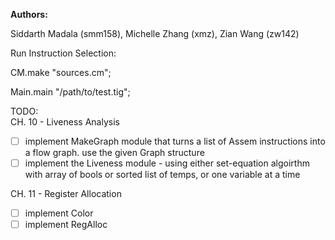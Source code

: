 **Authors:**

Siddarth Madala (smm158), Michelle Zhang (xmz), Zian Wang (zw142) 

Run Instruction Selection:

CM.make "sources.cm";

Main.main "/path/to/test.tig";

TODO:  
CH. 10 - Liveness Analysis
- [ ] implement MakeGraph module that turns a list of Assem instructions into a flow graph. use the given Graph structure
- [ ] implement the Liveness module - using either set-equation algoirthm with array of bools or sorted list of temps, or one variable at a time

CH. 11 - Register Allocation
- [ ] implement Color
- [ ] implement RegAlloc